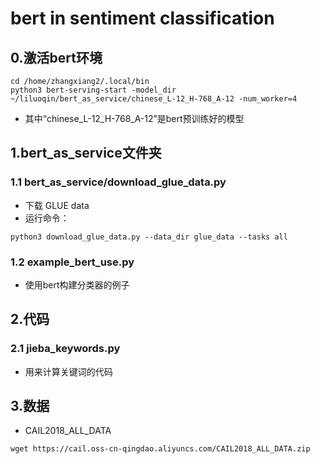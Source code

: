 # bert in sentiment classification

## 0.激活bert环境

```angular2
cd /home/zhangxiang2/.local/bin
python3 bert-serving-start -model_dir ~/liluoqin/bert_as_service/chinese_L-12_H-768_A-12 -num_worker=4
```

- 其中“chinese_L-12_H-768_A-12”是bert预训练好的模型

## 1.bert_as_service文件夹

### 1.1 bert_as_service/download_glue_data.py

- 下载 GLUE data
- 运行命令：
```angular2
python3 download_glue_data.py --data_dir glue_data --tasks all
```

### 1.2 example_bert_use.py

- 使用bert构建分类器的例子

## 2.代码

### 2.1 jieba_keywords.py

- 用来计算关键词的代码

## 3.数据

- CAIL2018_ALL_DATA
```angular2
wget https://cail.oss-cn-qingdao.aliyuncs.com/CAIL2018_ALL_DATA.zip
```